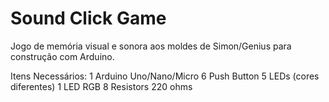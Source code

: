 # Sound Click Game

Jogo de memória visual e sonora aos moldes de Simon/Genius para construção com Arduino.

Itens Necessários:
1 Arduino Uno/Nano/Micro
6 Push Button
5 LEDs (cores diferentes)
1 LED RGB
8 Resistors 220 ohms
